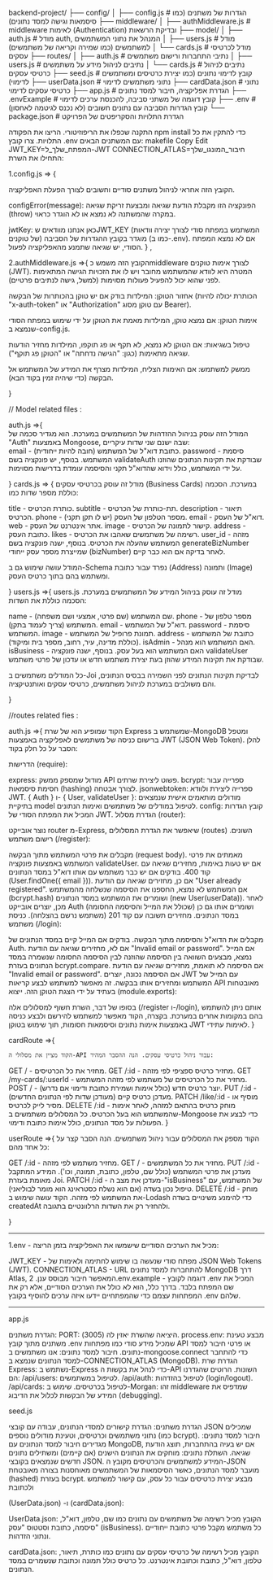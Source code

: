 backend-project/
├── config/
│   ├── config.js              # הגדרות של משתנים (כמו סיסמאות וגישה למסד נתונים)
├── middleware/
│   ├── authMiddleware.js      # middleware לאימות (Authentication) ובדיקת הרשאות
├── model/
│   ├── auth.js                # מודל auth, המנהל את נתוני המשתמשים
│   ├── users.js               # מודל למשתמשים (כמו שמירה וקריאה של משתמשים)
│   └── cards.js               # מודל לכרטיסי עסקים
├── routes/
│   ├── auth.js                # נתיבי התחברות ורישום משתמשים
│   ├── users.js               # נתיבים לניהול מידע על משתמשים
│   └── cards.js               # נתיבים לניהול כרטיסי עסקים
├── seed.js                    # קובץ לדימוי נתונים (כמו יצירת כרטיסים ומשתמשים לדימוי)
├── userData.json              # נתוני משתמשים לדימוי
├── cardData.json              # נתוני כרטיסי עסקים לדימוי
├── app.js                     # הגדרת אפליקציה, חיבור למסד נתונים
├── .envExample                # קובץ דוגמה של משתני סביבה, להכנסת ערכים לדימוי
├── .env                       # קובץ הגדרות הסביבה עם נתונים חשובים (לא נכנס לגיטמה לאחסון)
└── package.json               # הגדרת התלויות והסקריפטים של הפרויקט


התקנה
שכפלו את הריפוזיטורי.
הריצו את הפקודה npm install כדי להתקין את כל התלויות.
צרו קובץ .env עם המשתנים הבאים:
makefile
Copy
Edit
JWT_KEY=המפתח_שלך_ל-JWT
CONNECTION_ATLAS=חיבור_המונגו_שלך
התחילו את השרת:

1.config.js => {

הקובץ הזה אחראי לניהול משתנים סודיים וחשובים לצורך הפעלת האפליקציה.

configError(message): הפונקציה הזו מקבלת הודעת שגיאה ומבצעת זריקת שגיאה (throw) במקרה שהמשתנה לא נמצא או לא הוגדר כראוי.

jwtKey: כאן אנחנו מוודאים שJWT_KEY (המשתמש במפתח סודי לצורך יצירה וודאות של טוקנים) מוגדר בקובץ ההגדרות של הסביבה (כמו ב-.env). אם לא נמצא המפתח הסודי, יש שגיאה שתמנע מהאפליקציה לפעול.
} ,

2.authMiddleware.js =>{
    הקובץ הזה משמש כmiddleware לצורך אימות טוקנים (JWT). המטרה היא לוודא שהמשתמש מחובר ויש לו את הזכויות הגישה המתאימות לפני שהוא יכול להפעיל פעולות מסוימות (למשל, גישה לנתיבים פרטיים).

אחזור הטוקן: המילדות בודק אם יש טוקן בהכותרות של הבקשה (הכותרת יכולה להיות "x-auth-token" או "Authorization" עם טוקן מסוג Bearer).

אימות הטוקן: אם נמצא טוקן, המילדות מאמת את הטוקן על ידי שימוש במפתח הסודי שנמצא ב-config.js.

טיפול בשגיאות: אם הטוקן לא נמצא, לא תקף או פג תוקפו, המילדות מחזיר הודעות שגיאה מתאימות (כגון: "הגישה נדחתה" או "הטוקן פג תוקף").

ממשק למשתמש: אם האימות הצליח, המילדות מצרף את המידע של המשתמש אל הבקשה (כדי שיהיה זמין בקוד הבא).

}

// Model related files : 

auth.js =>{    
        המודל הזה עוסק בניהול ההזדהות של המשתמשים במערכת. הוא מגדיר סכמה של 
"Auth" באמצעות Mongoose, שבה ישנם שני שדות עיקריים:  
email - כתובת דוא"ל של המשתמש (חובה להיות ייחודית). 
password - סיסמת המשתמש.
בנוסף, יש פונקציה בשם validateAuth שבודקת את תקינות הנתונים שהוזנו על ידי המשתמש, כולל וידוא שהדוא"ל תקני והסיסמה עומדת בדרישות מסוימות.


}
cards.js  => {
    מודל זה עוסק בכרטיסי עסקים (Business Cards) במערכת. הסכמה כוללת מספר שדות כמו:

title - כותרת הכרטיס.
subtitle - תת-כותרת של הכרטיס.
description - תיאור הכרטיס.
phone - מספר הטלפון של העסק (יש לו תקן תקני).
email - דוא"ל של העסק.
web - אתר אינטרנט של העסק.
image - קישור לתמונה של הכרטיס.
address - כתובת העסק.
likes - רשימה של משתמשים שאהבו את הכרטיס.
user_id - מזהה המשתמש שהעלה את הכרטיס.
בנוסף, ישנה פונקציה בשם generateBizNumber שמייצרת מספר עסק ייחודי (bizNumber) לאחר בדיקה אם הוא כבר קיים.

המודל עושה שימוש גם ב-Schema נפרד עבור כתובת (Address) ותמונה (Image) ומשתמש בהם בתוך כרטיס העסק.


}
users.js =>{
    users.js
מודל זה עוסק בניהול המידע של המשתמשים במערכת. הסכמה כוללת את השדות:

name - שם המשתמש (שם פרטי, אמצעי ושם משפחה).
phone - מספר טלפון של המשתמש (צריך לעמוד בתקן).
email - דוא"ל של המשתמש.
password - סיסמת המשתמש.
image - תמונת פרופיל של המשתמש.
address - כתובת של המשתמש (כוללת מדינה, עיר, רחוב, מספר בית ומיקוד).
isAdmin - האם המשתמש הוא מנהל.
isBusiness - האם המשתמש הוא בעל עסק.
בנוסף, ישנה פונקציה validateUser שבודקת את תקינות המידע שהוזן בעת יצירת משתמש חדש או עדכון של פרטי משתמש.

כל המודלים משתמשים ב-Joi לבדיקת תקינות הנתונים לפני השמירה בבסיס הנתונים, והם משולבים במערכת לניהול משתמשים, כרטיסי עסקים ואותנטיקציה.

}


//routes related fies : 

auth.js =>{
    הקוד שמופיע הוא של שרת Express שמשתמש ב-MongoDB ומטפל ברישום כניסה של משתמשים לאפליקציה באמצעות JWT (JSON Web Token). להלן הסבר על כל חלק בקוד:

הדרישות (require):

express: מודול שמספק ממשק API פשוט ליצירת שרתים.
bcrypt: ספרייה עבור חסימת סיסמאות (hashing) לצורך אבטחה.
jsonwebtoken: ספרייה ליצירת ולוודא JWT.
{ Auth } ו- { User, validateUser }: מודולים מותאמים אישית שנמצאים בתיקיית model לטיפול במודלים של משתמשים ואימות הנתונים.
config: קובץ הגדרות המכיל את המפתח הסודי של JWT.
הגדרת מסלול (router):

נוצר אובייקט router מ-Express, שיאפשר את הגדרת המסלולים (routes) השונים.
רישום משתמש (/register):

מקבלים את פרטי המשתמש מתוך הבקשה (request body).
מאמתים את פרטי המשתמש באמצעות פונקציה validateUser.
אם יש טעות באימות, מחזירים שגיאה עם קוד 400.
בודקים אם יש כבר משתמש עם אותו דוא"ל במסד הנתונים (User.findOne({ email })).
אם כן, מחזירים שגיאה עם הודעת "User already registered".
אם המשתמש לא נמצא, החספנו את הסיסמה שנשלחה מהמשתמש (bcrypt.hash) ושומרים את המשתמש במסד הנתונים (new User(userData)).
לאחר מכן, יוצרים אובייקט Auth (שכולל את המייל והסיסמה החסומה) ושומרים אותו גם כן במסד הנתונים.
מחזירים תשובה עם קוד 201 (משתמש נרשם בהצלחה).
כניסת משתמש (/login):

מקבלים את הדוא"ל והסיסמה מתוך הבקשה.
בודקים אם המייל קיים במסד הנתונים של Auth.
אם לא, מחזירים שגיאה עם הודעת "Invalid email or password".
אם המייל נמצא, מבצעים השוואה בין הסיסמה שהוזנה לבין הסיסמה החסומה שנשמרה במסד הנתונים בעזרת bcrypt.compare.
אם הסיסמה לא תואמת, מחזירים שגיאה עם הודעת "Invalid email or password".
אם הסיסמה נכונה, יוצרים JWT עם המייל של המשתמש ומחזירים אותו בבקשה. זה מאפשר למשתמש לבצע קריאות API מאובטחות בעתיד על ידי הצגת הטוקן הזה.
ייצוא (module.exports):

בסופו של דבר, השרת חשוף למסלולים אלה (/register ו-/login), אותם ניתן להשתמש בהם במקומות אחרים במערכת.
בקצרה, הקוד מאפשר למשתמש להירשם ולבצע כניסה באמצעות אימות נתונים וסיסמאות חסומות, תוך שימוש בטוקן JWT לאימות עתידי.
}

cardRoute =>{

    הקוד מציין את מסלולי ה-API עבור ניהול כרטיסי עסקים. הנה ההסבר המהיר:

GET / - מחזיר את כל הכרטיסים.
GET /:id - מחזיר כרטיס ספציפי לפי מזהה.
GET /my-cards/:userId - מחזיר את כל הכרטיסים של משתמש לפי מזהה המשתמש.
POST / - יוצר כרטיס חדש (כולל אימות ושמירת כתובת ודימוי אם נדרש).
PUT /:id - מעדכן כרטיס קיים (מעודכן שדות לפי הנתונים החדשים).
PATCH /like/:id - מוסיף או מסיר לייק לכרטיס.
DELETE /:id - מוחק כרטיס בהתאם למזהה, לאחר אימות שהמשתמש הוא בעל הכרטיס.
כל המסלולים משתמשים ב-Mongoose כדי לבצע את הפעולות על מסד הנתונים, כולל אימות כתובת ודימוי.
}

userRoute =>{
 הקוד מספק את המסלולים עבור ניהול משתמשים. הנה הסבר קצר על כל אחד מהם:

GET /:id - מחזיר משתמש לפי מזהה.
GET / - מחזיר את כל המשתמשים.
PUT /:id - מעדכן את פרטי המשתמש (כולל שם, טלפון, כתובת, תמונה, וכו'). המידע המתקבל מאומת בעזרת Joi.
PATCH /:id - מעדכן את מצב ה-"isBusiness" של המשתמש, עם טיפול נכון בשדה (אם הוא נשלח כסטראינג הוא מומר לבוליאני).
DELETE /:id - מוחק את המשתמש לפי מזהה.
הקוד עושה שימוש ב-Lodash כדי להימנע משינויים בשדה createdAt ולהחזיר רק את השדות הרלוונטיים בתגובה.
   
}
_____________________________________________________________________

1.env - מכיל את הערכים הסודיים שישמשו את האפליקציה בזמן הריצה:

JWT_KEY - מפתח סודי שנעשה בו שימוש לחתימה ולאימות של JSON Web Tokens (JWT).
CONNECTION_ATLAS - URL להתחברות למסד נתונים MongoDB דרך Atlas, המאפשר חיבור מבוסס ענן.
2.env.example - דוגמה לקובץ .env המכיל את שם המפתח בלבד. בדרך כלל, הוא לא כולל את הערכים הסודיים, אלא רק את המפתחות עצמם כדי שהמפתחיים יידעו איזה ערכים להוסיף בקובץ .env שלהם.

_____________________________________________________________________

app.js 

הגדרת משתנים:
PORT: היציאה שהשרת יאזין לה (3005).
process.env: מבצע טעינת משתנים מתוך קובץ .env שמכיל מידע סודי כמו מפתחות API או פרטי חיבור למסד נתונים.
חיבור למסד נתונים:
אנו משתמשים ב-mongoose.connect כדי להתחבר למסד הנתונים שנמצא ב-CONNECTION_ATLAS (MongoDB).
הגדרת שרת Express:
נשתמש ב-Express כדי לנהל את בקשות ה-API השונות. הרוטים שהגדרנו הם:
/api/users: לטיפול במשתמשים.
/api/auth: לטיפול בהזדהות (login/logout).
/api/cards: לטיפול בכרטיסים.
שימוש ב-Morgan: זהו middleware שמדפיס את המידע של הבקשות לכלול את הדיבוג (debugging).

seed.js

הגדרת משתנים:
הגדרת קישורים למסדי הנתונים, עבודה עם קובצי JSON שמכילים נתוני משתמשים וכרטיסים, וטעינת מודולים נוספים (כמו bcrypt).
חיבור למסד נתונים:
מגדירים חיבור למסד הנתונים עם MongoDB, אם יש בעיה בהתחברות, תוצג הודעת שגיאה.
השתלת נתונים:
מוחקים את הנתונים הישנים (אם קיימים) ומשתילים נתונים חדשים שנמצאים בקובצי JSON.
המידע למשתמשים והכרטיסים מקובץ ה-JSON מועבר למסד הנתונים, כאשר הסיסמאות של המשתמשים מאוחסנות בצורה מאובטחת (hashed) בעזרת bcrypt.
מבצע יצירת כרטיסים עבור כל עסק, עם קישור  למשתמש ולכתובת

 (UserData.json) -ו (cardData.json):

UserData.json:
הקובץ מכיל רשימה של משתמשים עם נתונים כמו שם, טלפון, דוא"ל, סיסמה, כתובת וסטטוס "עסק" (isBusiness).
כל משתמש מקבל פרטי כתובת ייחודיים ונתוני הזדהות.

cardData.json:
הקובץ מכיל רשימה של כרטיסי עסקים עם נתונים כמו כותרת, תיאור, טלפון, דוא"ל, כתובת וכתובת אינטרנט.
כל כרטיס כולל תמונה וכתובת שנשמרים במסד הנתונים.
